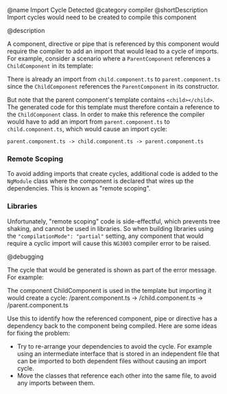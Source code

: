 @name Import Cycle Detected
@category compiler
@shortDescription Import cycles would need to be created to compile this component

@description

A component, directive or pipe that is referenced by this component would require the compiler
to add an import that would lead to a cycle of imports.  For example, consider a scenario where
a `ParentComponent` references a `ChildComponent` in its template:

<code-example path="errors/cyclic-imports/parent.component.ts" header="parent.component.ts"></code-example>

<code-example path="errors/cyclic-imports/child.component.ts" header="child.component.ts"></code-example>

There is already an import from `child.component.ts` to `parent.component.ts` since the `ChildComponent`
references the `ParentComponent` in its constructor.

But note that the parent component's template contains `<child></child>`. The generated code for this
template must therefore contain a reference to the `ChildComponent` class. In order to make this reference
the compiler would have to add an import from `parent.component.ts` to `child.component.ts`, which would
cause an import cycle:

```
parent.component.ts -> child.component.ts -> parent.component.ts
```

### Remote Scoping

To avoid adding imports that create cycles, additional code is added to the `NgModule` class where
the component is declared that wires up the dependencies. This is known as "remote scoping".


### Libraries

Unfortunately, "remote scoping" code is side-effectful, which prevents tree shaking, and cannot
be used in libraries. So when building libraries using the `"compilationMode": "partial"` setting,
any component that would require a cyclic import will cause this `NG3003` compiler error to be raised.


@debugging

The cycle that would be generated is shown as part of the error message. For example:

<code-example hideCopy="true">
<span class="nocode">The component ChildComponent is used in the template but importing it would create a cycle:
/parent.component.ts -> /child.component.ts -> /parent.component.ts</span>
</code-example>

Use this to identify how the referenced component, pipe or directive has a dependency back to the
component being compiled. Here are some ideas for fixing the problem:

* Try to re-arrange your dependencies to avoid the cycle. For example using an intermediate interface
that is stored in an independent file that can be imported to both dependent files without
causing an import cycle.
* Move the classes that reference each other into the same file, to avoid any imports between them.
